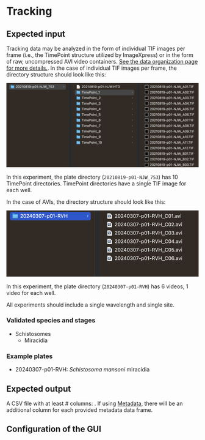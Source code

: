 # Tracking

## Expected input

Tracking data may be analyzed in the form of individual TIF images per frame (i.e., the TimePoint structure utilized by ImageXpress) or in the form of raw, uncompressed AVI video containers. [See the data organization page for more details.](../data_organization.md). In the case of individual TIF images per frame, the directory structure should look like this:

![Structure for individual TIF images](../img/tif_structure.png)

In this experiment, the plate directory (`20210819-p01-NJW_753`) has 10 TimePoint directories. TimePoint directories have a single TIF image for each well.

In the case of AVIs, the directory structure should look like this:

![Structure for individual AVI videos](../img/avi_structure.png)

In this experiment, the plate directory (`20240307-p01-RVH`) has 6 videos, 1 video for each well.

All experiments should include a single wavelength and single site.

### Validated species and stages

- Schistosomes
  - Miracidia

### Example plates

- 20240307-p01-RVH: *Schistosoma mansoni* miracidia

## Expected output

A CSV file with at least # columns: . If using [Metadata](), there will be an additional column for each provided metadata data frame.

## Configuration of the GUI